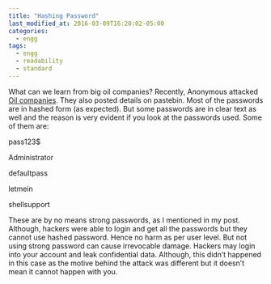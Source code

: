 ```yaml
---
title: "Hashing Password"
last_modified_at: 2016-03-09T16:20:02-05:00
categories:
  - engg
tags:
  - engg
  - readability
  - standard
---
```


What can we learn from big oil companies? Recently, Anonymous attacked [Oil companies](http://www.valuewalk.com/2012/07/exxon-shell-bp-gazprom-and-rosneft-emails-hacked-by-anonymous/).
They also posted details on pastebin. Most of the passwords are in hashed form (as expected). But some passwords are in clear text as well and the reason is very evident if you look at the passwords used.
Some of them are:

pass123$

Administrator

defaultpass

letmein 

shellsupport

These are by no means strong passwords, as I mentioned in my post. Although, hackers were able to login and get all the passwords but they cannot use hashed password. Hence no harm as per user level. But not using strong password can cause irrevocable damage. Hackers may login into your account and leak confidential data. Although, this didn’t happened in this case as the motive behind the attack was different but it doesn’t mean it cannot happen with you. 
